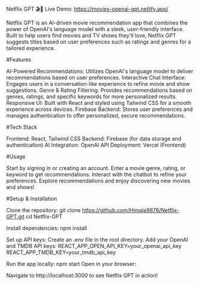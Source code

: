Netflix GPT 🎬🤖
Live Demo: https://movies-openai-gpt.netlify.app/

Netflix GPT is an AI-driven movie recommendation app that combines the power of OpenAI's language model with a sleek, user-friendly interface. Built to help users find movies and TV shows they'll love, Netflix GPT suggests titles based on user preferences such as ratings and genres for a tailored experience.

#Features

AI-Powered Recommendations: Utilizes OpenAI's language model to deliver recommendations based on user preferences.
Interactive Chat Interface: Engages users in a conversation-like experience to refine movie and show suggestions.
Genre & Rating Filtering: Provides recommendations based on genres, ratings, and specific keywords for more personalized results.
Responsive UI: Built with React and styled using Tailwind CSS for a smooth experience across devices.
Firebase Backend: Stores user preferences and manages authentication to offer personalized, secure recommendations.

#Tech Stack

Frontend: React, Tailwind CSS
Backend: Firebase (for data storage and authentication)
AI Integration: OpenAI API
Deployment: Vercel (Frontend)

#Usage

Start by signing in or creating an account.
Enter a movie genre, rating, or keyword to get recommendations.
Interact with the chatbot to refine your preferences.
Explore recommendations and enjoy discovering new movies and shows!


#Setup & Installation

Clone the repository:
git clone https://github.com/Himaja9876/Netflix-GPT.git
cd Netflix-GPT

Install dependencies:
npm install

Set up API keys:
Create an .env file in the root directory.
Add your OpenAI and TMDB API keys:
REACT_APP_OPEN_API_KEY=your_openai_api_key
REACT_APP_TMDB_KEY=your_tmdb_api_key

Run the app locally:
npm start
Open in your browser:

Navigate to http://localhost:3000 to see Netflix GPT in action!

